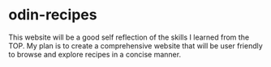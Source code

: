 # odin-recipes
This website will be a good self reflection of the skills I learned from the TOP.
My plan is to create a comprehensive website that will be user friendly to browse and explore recipes in a concise manner. 